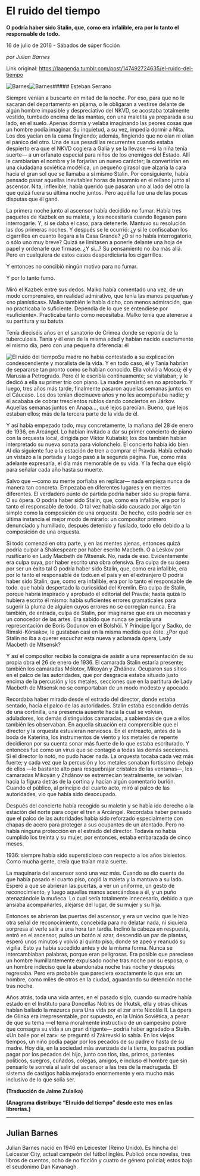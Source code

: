 # El ruido del tiempo

**O podría haber sido Stalin, que, como era infalible, era por lo tanto el responsable de todo.**

16 de julio de 2016 - Sábados de súper ficción

_por Julian Barnes_

Link original: https://laagenda.tumblr.com/post/147492724635/el-ruido-del-tiempo

![Barnes](https://64.media.tumblr.com/c32513dc21114296b45bb072c36a722a/tumblr_inline_pjzp54qhkc1t6q87u_500.jpg)![Barnes](https://64.media.tumblr.com/c32513dc21114296b45bb072c36a722a/tumblr_inline_pjzp54qhkc1t6q87u_500.jpg)##### Esteban Serrano

  
Siempre venían a buscarte en mitad de la noche. Por eso, para que no le sacaran del  departamento en pijama, o le obligaran a vestirse delante de algún hombre impasible y despreciativo del NKVD, se acostaba totalmente vestido, tumbado encima de las mantas, con una maletita ya preparada a su lado, en el suelo. Apenas dormía y velaba imaginando las peores cosas que un hombre podía imaginar. Su inquietud, a su vez, impedía dormir a Nita. Los dos yacían en la cama fingiendo; además, fingiendo que no oían ni olían el pánico del otro. Una de sus pesadillas recurrentes cuando estaba despierto era que el NKVD cogiera a Galia y se la llevase —si la niña tenía suerte— a un orfanato especial para niños de los enemigos del Estado. Allí le cambiarían el nombre y le forjarían un nuevo carácter; la convertirían en una ciudadana soviética modélica, un pequeño girasol que alzaría la cara hacia el gran sol que se llamaba a sí mismo Stalin. Por consiguiente, había pensado pasar aquellas inevitables horas de insomnio en el rellano junto al ascensor. Nita, inflexible, había querido que pasaran uno al lado del otro la que quizá fuera su última noche juntos. Pero aquélla fue una de las pocas disputas que él ganó.

La primera noche junto al ascensor había decidido no fumar. Había tres paquetes de Kazbek en su maleta, y los necesitaría cuando llegasen para interrogarle. Y, si se daba el caso, para detenerle. Mantuvo su resolución las dos primeras noches. Y después se le ocurrió: ¿y si le confiscaban los cigarrillos en cuanto llegara a la Casa Grande? ¿O si no había interrogatorio, o sólo uno muy breve? Quizá se limitasen a ponerle delante una hoja de papel y ordenarle que firmase. ¿Y si…? Su pensamiento no iba más allá. Pero en cualquiera de estos casos desperdiciaría los cigarrillos.

Y entonces no concibió ningún motivo para no fumar.

Y por lo tanto fumó. 

Miró el Kazbek entre sus dedos. Malko había comentado una vez, de un modo comprensivo, en realidad admirativo, que tenía las manos pequeñas y «no pianísticas». Malko también le había dicho, con menos admiración, que no practicaba lo suficiente. Dependía de lo que se entendiese por «suficiente». Practicaba tanto como necesitaba. Malko tenía que atenerse a su partitura y su batuta.

Tenía dieciséis años en el sanatorio de Crimea donde se reponía de la tuberculosis. Tania y él eran de la misma edad y habían nacido exactamente el mismo día, pero con una pequeña diferencia: él 

![El ruido del tiempo](https://64.media.tumblr.com/710f31fcdb79b274b0f4b9411130691c/tumblr_inline_pjzp55RQcM1t6q87u_250.jpg)Su madre no había contestado a su explicación condescendiente y moralista de la vida. Y en todo caso, él y Tania habrían de separarse tan pronto como se habían conocido. Ella volvió a Moscú; él y Marusia a Petrogrado. Pero él le escribía continuamente; se visitaban; y le dedicó a ella su primer trío con piano. La madre persistió en no aprobarlo. Y luego, tres años más tarde, finalmente pasaron aquellas semanas juntos en el Cáucaso. Los dos tenían diecinueve años y no les acompañaba nadie; y él acababa de cobrar trescientos rublos dando conciertos en Járkov. Aquellas semanas juntos en Anapa…, qué lejos parecían. Bueno, qué lejos estaban ellos; más de la tercera parte de la vida de él.

Y así había empezado todo, muy concretamente, la mañana del 28 de enero de 1936, en Arcángel. Lo habían invitado a dar su primer concierto de piano con la orquesta local, dirigida por Viktor Kubatski; los dos también habían interpretado su nueva sonata para violonchelo. El concierto había ido bien. Al día siguiente fue a la estación de tren a comprar el Pravda. Había echado un vistazo a la portada y luego pasó a la segunda página. Fue, como más adelante expresaría, el día más memorable de su vida. Y la fecha que eligió para señalar cada año hasta su muerte.

Salvo que —como su mente porfiaba en replicar— nada empieza nunca de manera tan concreta. Empezaba en diferentes lugares y en mentes diferentes. El verdadero punto de partida podría haber sido su propia fama. O su ópera. O podría haber sido Stalin, que, como era infalible, era por lo tanto el responsable de todo. O tal vez había sido causado por algo tan simple como la composición de una orquesta. De hecho, esto podría ser en última instancia el mejor modo de mirarlo: un compositor primero denunciado y humillado, después detenido y fusilado, todo ello debido a la composición de una orquesta.

Si todo comenzó en otra parte, y en las mentes ajenas, entonces quizá podría culpar a Shakespeare por haber escrito Macbeth. O a Leskov por rusificarlo en Lady Macbeth de Mtsensk. No, nada de eso. Evidentemente era culpa suya, por haber escrito una obra ofensiva. Era culpa de su ópera por ser un éxito tal  O podría haber sido Stalin, que, como era infalible, era por lo tanto el responsable de todo.en el país y en el extranjero O podría haber sido Stalin, que, como era infalible, era por lo tanto el responsable de todo. que había despertado la curiosidad del Kremlin. Era culpa de Stalin, porque habría inspirado y aprobado el editorial del Pravda; hasta quizá lo hubiera escrito él mismo: había suficientes errores gramaticales para sugerir la pluma de alguien cuyos errores no se corregían nunca. Era también, de entrada, culpa de Stalin, por imaginarse que era un mecenas y un conocedor de las artes. Era sabido que nunca se perdía una representación de Borís Godunov en el Bolshói. Y Príncipe Ígor y Sadko, de Rimski-Kórsakov, le gustaban casi en la misma medida que éste. ¿Por qué Stalin no iba a querer escuchar esta nueva y aclamada ópera, Lady Macbeth de Mtsensk?

Y así el compositor recibió la consigna de asistir a una representación de su propia obra el 26 de enero de 1936. El camarada Stalin estaría presente; también los camaradas Mólotov, Mikoyán y Zhdánov. Ocuparon sus sitios en el palco de las autoridades, que por desgracia estaba situado justo encima de la percusión y los metales, secciones que en la partitura de Lady Macbeth de Mtsensk no se comportaban de un modo modesto y apocado.

Recordaba haber mirado desde el estrado del director, donde estaba sentado, hacia el palco de las autoridades. Stalin estaba escondido detrás de una cortinilla, una presencia ausente hacia la cual se volvían, aduladores, los demás distinguidos camaradas, a sabiendas de que a ellos también les observaban. En aquella situación era comprensible que el director y la orquesta estuvieran nerviosos. En el entreacto, antes de la boda de Katerina, los instrumentos de viento y los metales de repente decidieron por su cuenta sonar más fuerte de lo que estaba escriturado. Y entonces fue como un virus que se contagió a todas las demás secciones. Si el director lo notó, no pudo hacer nada. La orquesta tocaba cada vez más fuerte; y cada vez que la percusión y los metales sonaban fortissimo debajo de ellos —lo bastante alto para resquebrajar cristales de las ventanas—, los camaradas Mikoyán y Zhdánov se estremecían teatralmente, se volvían hacia la figura detrás de la cortina y hacían algún comentario burlón. Cuando el público, al principio del cuarto acto, miró al palco de las autoridades, vio que había sido desocupado.

Después del concierto había recogido su maletín y se había ido derecho a la estación del norte para coger el tren a Arcángel. Recordaba haber pensado que el palco de las autoridades había sido reforzado especialmente con chapas de acero para proteger a sus ocupantes de un atentado. Pero no había ninguna protección en el estrado del director. Todavía no había cumplido los treinta y su mujer, por entonces, estaba embarazada de cinco meses.

1936: siempre había sido supersticioso con respecto a los años bisiestos. Como mucha gente, creía que traían mala suerte.

La maquinaria del ascensor sonó una vez más. Cuando se dio cuenta de que había pasado el cuarto piso, cogió la maleta y la mantuvo a su lado. Esperó a que se abrieran las puertas, a ver un uniforme, un gesto de reconocimiento, y luego aquellas manos acercándose a él, y un puño atenazándole la muñeca. Lo cual sería totalmente innecesario, debido a que ansiaba  acompañarles, alejarse del lugar, de su mujer y su hija.

Entonces se abrieron las puertas del ascensor, y era un vecino que le hizo otra señal de reconocimiento, concebida para no delatar nada, ni siquiera sorpresa al verle salir a una hora tan tardía. Inclinó la cabeza en respuesta, entró en el ascensor, pulsó un botón al azar, descendió un par de plantas, esperó unos minutos y volvió al quinto piso, donde se apeó y reanudó su vigilia. Esto ya había sucedido antes y de la misma forma. Nunca se  intercambiaban palabras, porque eran peligrosas. Era posible que pareciese un hombre humillantemente expulsado noche tras noche por su esposa; o un hombre indeciso que la abandonaba noche tras noche y después regresaba. Pero era probable que pareciera exactamente lo que era: un hombre, como miles de otros en la ciudad, aguardando su detención noche tras noche.

Años atrás, toda una vida antes, en el pasado siglo, cuando su madre había estado en el Instituto para Doncellas Nobles de Irkutsk, ella y otras chicas habían bailado la mazurca para Una vida por el zar ante Nicolás II. La ópera de Glinka era irrepresentable, por supuesto, en la Unión Soviética, a pesar de que su tema —el tema moralmente instructivo de un campesino pobre que consagra su vida a un gran dirigente— podría haber agradado a Stalin. «Un baile por el zar»: se preguntó si Zakrevski lo sabía. En los viejos tiempos, un niño podía pagar por los pecados de su padre o hasta de su madre. Hoy día, en la sociedad más avanzada de la tierra, los padres podían pagar por los pecados del hijo, junto con tíos, tías, primos, parientes políticos, suegros, cuñados, colegas, amigos, e incluso el hombre que sin pensarlo te sonreía al salir del ascensor a las tres de la madrugada. El sistema de castigos había mejorado enormemente y era mucho más inclusivo de lo que solía ser.

  
**(Traducción de Jaime Zulaika)**

  
**(Anagrama distribuye “El ruido del tiempo” desde este mes en las librerías.)**



---

Julian Barnes
-------------

 Julian Barnes nació en 1946 en Leicester (Reino Unido). Es hincha del Leicester City, actual campeón del fútbol inglés. Publicó once novelas, tres libros de cuentos, ocho de no ficción y cuatro de género policial; estos bajo el seudónimo Dan Kavanagh. 


